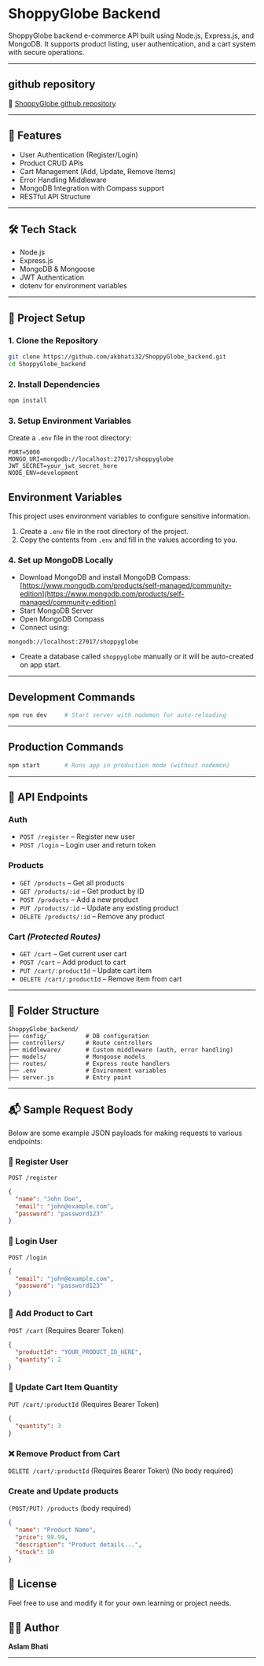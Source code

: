 # ShoppyGlobe Backend

ShoppyGlobe backend e-commerce API built using Node.js, Express.js, and MongoDB. It supports product listing, user authentication, and a cart system with secure operations.

---

## github repository

🔗 [ShoppyGlobe github repository](https://github.com/akbhati32/ShoppyGlobe_backend)

---

## 🚀 Features

- User Authentication (Register/Login)
- Product CRUD APIs
- Cart Management (Add, Update, Remove Items)
- Error Handling Middleware
- MongoDB Integration with Compass support
- RESTful API Structure

---

## 🛠 Tech Stack

- Node.js
- Express.js
- MongoDB & Mongoose
- JWT Authentication
- dotenv for environment variables

---

## 🧩 Project Setup

### 1. Clone the Repository

```bash
git clone https://github.com/akbhati32/ShoppyGlobe_backend.git
cd ShoppyGlobe_backend
```

### 2. Install Dependencies

```bash
npm install
```

### 3. Setup Environment Variables

Create a `.env` file in the root directory:

```env
PORT=5000
MONGO_URI=mongodb://localhost:27017/shoppyglobe
JWT_SECRET=your_jwt_secret_here
NODE_ENV=development
```

## Environment Variables

This project uses environment variables to configure sensitive information.

1. Create a `.env` file in the root directory of the project.
2. Copy the contents from `.env` and fill in the values according to you.

### 4. Set up MongoDB Locally

- Download MongoDB and install MongoDB Compass: [https://www.mongodb.com/products/self-managed/community-edition](https://www.mongodb.com/products/self-managed/community-edition)
- Start MongoDB Server
- Open MongoDB Compass
- Connect using:

```
mongodb://localhost:27017/shoppyglobe
```

- Create a database called `shoppyglobe` manually or it will be auto-created on app start.

---

## Development Commands

```bash
npm run dev     # Start server with nodemon for auto-reloading
```

---

## Production Commands

```bash
npm start       # Runs app in production mode (without nodemon)
```

---

## 🔌 API Endpoints

### Auth

- `POST /register` – Register new user
- `POST /login` – Login user and return token

### Products

- `GET /products` – Get all products
- `GET /products/:id` – Get product by ID
- `POST /products` – Add a new product
- `PUT /products/:id` – Update any existing product
- `DELETE /products/:id` – Remove any product

### Cart _(Protected Routes)_

- `GET /cart` – Get current user cart
- `POST /cart` – Add product to cart
- `PUT /cart/:productId` – Update cart item
- `DELETE /cart/:productId` – Remove item from cart

---

## 📁 Folder Structure

```
ShoppyGlobe_backend/
├── config/           # DB configuration
├── controllers/      # Route controllers
├── middleware/       # Custom middleware (auth, error handling)
├── models/           # Mongoose models
├── routes/           # Express route handlers
├── .env              # Environment variables
├── server.js         # Entry point
```

---

## 📬 Sample Request Body

Below are some example JSON payloads for making requests to various endpoints:

### 🔐 Register User

`POST /register`

```json
{
  "name": "John Doe",
  "email": "john@example.com",
  "password": "password123"
}
```

### 🔐 Login User

`POST /login`

```json
{
  "email": "john@example.com",
  "password": "password123"
}
```

### 🛒 Add Product to Cart

`POST /cart`
(Requires Bearer Token)

```json
{
  "productId": "YOUR_PRODUCT_ID_HERE",
  "quantity": 2
}
```

### 🛒 Update Cart Item Quantity

`PUT /cart/:productId`
(Requires Bearer Token)

```json
{
  "quantity": 3
}
```

### ❌ Remove Product from Cart

`DELETE /cart/:productId`
(Requires Bearer Token)
(No body required)

### Create and Update products

`(POST/PUT) /products`
(body required)

```json
{
  "name": "Product Name",
  "price": 99.99,
  "description": "Product details...",
  "stock": 10
}
```
## 📄 License
Feel free to use and modify it for your own learning or project needs.

## 🙋‍♂️ Author
**Aslam Bhati**

---